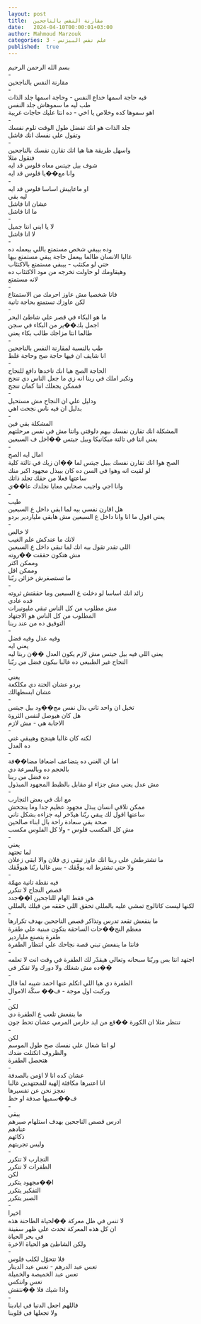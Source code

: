```yaml
---
layout: post
title:  مقارنة النفس بالناجحين
date:   2024-04-10T00:00:01+03:00
author: Mahmoud Marzouk
categories: 3 - علم نفس البيزنس
published:  true
---
```

بسم الله الرحمن الرحيم\
-\
مقارنة النفس بالناجحين\
-\
فيه حاجة اسمها خداع النفس - وحاجة اسمها جلد الذات\
طب ليه ما سموهاش جلد النفس\
اهو سموها كده وخلاص يا اخي - ده انتا عليك حاجات غريبة\
-\
جلد الذات هو انك تفضل طول الوقت تلوم نفسك\
وتقول علي نفسك انك فاشل\
-\
واسهل طريقة هنا هيا انك تقارن نفسك بالناجحين\
فتقول مثلا\
شوف بيل جيتس معاه فلوس قد ايه\
وانا مع��يا فلوس قد ايه\
-\
او ماعاييش اساسا فلوس قد ايه\
ليه بقي\
عشان انا فاشل\
ما انا فاشل\
-\
لا يا ابني انتا جميل\
لا انا فاشل\
-\
وده بيبقي شخص مستمتع باللي بيعمله ده\
غالبا الانسان طالما بيعمل حاجة يبقي مستمتع بيها\
حتي لو مكتئب - بيبقي مستمتع بالاكتئاب\
وهيقاومك لو حاولت تخرجه من مود الاكتئاب ده\
لانه مستمتع\
-\
فانا شخصيا مش عاوز احرمك من الاستمتاع\
لكن عاوزك تستمتع بحاجة تانية\
-\
ما هو البكاء في قصر علي شاطئ البحر\
اجمل بك��ير من البكاء في سجن\
طالما انتا مزاجك طالب بكاء يعني\
-\
طب بالنسبة لمقارنة النفس بالناجحين\
انا شايف ان فيها حاجة صح وحاجة غلط\
-\
الحاجة الصح هيا انك تاخدها دافع للنجاح\
وتكبر املك في ربنا انه زي ما جعل الناس دي تنجح\
فممكن يجعلك انتا كمان تنجح\
-\
ودليل علي ان النجاح مش مستحيل\
بدليل ان فيه ناس نجحت اهي\
-\
المشكلة بقي فين\
المشكلة انك تقارن نفسك بيهم دلوقتي وانتا مش في نفس مرحلتهم\
يعني انتا في تالتة ميكانيكا وبيل جيتس ��اخل ف السبعين\
-\
امال ايه الصح\
الصح هوا انك تقارن نفسك ببيل جيتس لما ��ان زيك في تالتة
كلية\
لو لقيت انه وهوا في السن ده كان بيبذل مجهود اكبر منك\
ساعتها فعلا من حقك تجلد ذاتك\
وانا اجي واجيب صحابي معايا نجلدك عا��ي\
-\
طيب\
هل اقارن نفسي بيه لما ابقي داخل ع السبعين\
يعني اقول ما انا وانا داخل ع السبعين مش هابقي ملياردير
بردو\
-\
لا خالص\
لانك ما عندكش علم الغيب\
اللي تقدر تقول بيه انك لما تبقي داخل ع السبعين\
مش هتكون حققت ��روته\
وممكن اكتر\
وممكن اقل\
ما تستصغرش خزائن ربّنا\
-\
زائد انك اساسا لو دخلت ع السبعين وما حققتش ثروته\
فده عادي\
مش مطلوب من كل الناس تبقي مليونيرات\
المطلوب من كل الناس هو الاجتهاد\
التوفيق ده من عند ربنا\
-\
وفيه عدل وفيه فضل\
يعني ايه\
يعني اللي فيه بيل جيتس مش لازم يكون العدل ��ن ربنا ليه\
النجاح غير الطبيعي ده غالبا بيكون فضل من ربّنا\
-\
يعني\
بردو عشان الحتة دي مكلكعة\
عشان ابسطهالك\
-\
تخيل ان واحد تاني بذل نفس مج��ود بيل جيتس\
هل كان هيوصل لنفس الثروة\
الاجابة هي - مش لازم\
-\
لكنه كان غالبا هينجح وهيبقي غني\
ده العدل\
-\
اما ان الغني ده يتضاعف اضعافا مضا��فة\
بالحجم ده وبالسرعة دي\
ده فضل من ربنا\
مش عدل يعني مش جزاء او مقابل بالظبط المجهود المبذول\
-\
مع انك في بعض التجارب\
ممكن تلاقي انسان يبذل مجهود عظيم جدا وما ينجحش\
ساعتها اقول لك يبقي ربّنا هيدّخر ليه جزاءه بشكل تاني\
صحة بقي سعادة راحة بال ابناء صالحين\
مش كل المكسب فلوس - ولا كل الفلوس مكسب\
-\
يعني\
لما تجتهد\
ما تشترطش علي ربنا انك عاوز تبقي زي فلان والا ابقي زعلان\
ولا حتي تشترط انه يوفّقك - بس غالبا ربّنا هيوفّقك\
-\
فيه نقطة تانية مهمّة\
قصص النجاح لا تتكرر\
هي فقط الهام للناجحين ا��جدد\
لكنها ليست كاتالوج تمشي عليه بالمللي تحقق اللي حققه من قبلك
بالمللي\
-\
ما ينفعش تقعد تدرس وتذاكر قصص الناجحين بهدف تكرارها\
معظم النج��حات الساحقة بتكون مبنية علي طفرة\
طفرة بتصنع ملياردير\
فانتا ما ينفعش تبني قصة نجاحك علي انتظار الطفرة\
-\
اجتهد انتا بس وربّنا سبحانه وتعالي هيقدّر لك الطفرة في وقت انت لا
تعلمه\
ده مش شغلك ولا دورك ولا تفكر في��\
-\
الطفرة دي هيا اللي اتكلم عنها احمد شيبه لما قال\
وركبت اول موجة - ف�� سكّة الاموال\
-\
لكن\
ما ينفعش تلعب ع الطفرة دي\
تنتظر مثلا ان الكورة ��قع من ايد حارس المرمي عشان تحط جون\
-\
لكن\
لو انتا شغال علي نفسك صح طول الموسم\
والظروف اتكتلت ضدك\
هتحصل الطفرة\
-\
عشان كده انا لا اؤمن بالصدفة\
انا اعتبرها مكافئة إلهية للمجتهدين غالبا\
نعجز نحن عن تفسيرها\
ف��سميها صدفة او حظ\
-\
يبقي\
ادرس قصص الناجحين بهدف استلهام صبرهم\
عنادهم\
ذكائهم\
وليس تجربتهم\
-\
التجارب لا تتكرر\
الطفرات لا تتكرر\
لكن\
ا��مجهود يتكرر\
التفكير يتكرر\
الصبر يتكرر\
-\
اخيرا\
لا تنس في ظل معركة ��لحياة الطاحنة هذه\
ان كل هذه المعركة تحدث علي ظهر سفينة\
في بحر الحياة\
ولكن الشاطئ هو الحياة الاخرة\
-\
فلا تتحوّل لكلب فلوس\
تعس عبد الدرهم - تعس عبد الدينار\
تعس عبد الخميصة والخميلة\
تعس وانتكس\
واذا شيك فلا ��نتقش\
-\
فاللهم اجعل الدنيا في ايادينا\
ولا تجعلها في قلوبنا
